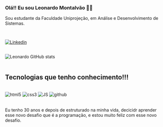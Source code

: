 ### Olá!! Eu sou Leonardo Montalvão 👋💾
Sou estudante da Faculdade Uniprojeção, em Análise e Desenvolvimento de Sistemas.

<br>

[![Linkedin](https://img.shields.io/badge/LinkedIn-0077B5?style=for-the-badge&logo=linkedin&logoColor=white)](https://www.linkedin.com/in/leonardo-montalv%C3%A3o-01ba76130/)
<br>
<br>

![Leonardo GitHub stats](https://github-readme-stats.vercel.app/api?username=leonardomontalvao&show_icons=true&theme=dracula)
<br>
<br>

## Tecnologias que tenho conhecimento!!!

<div style = "display: inline_block"><br/>
<img align="center" alt = "html5"src="https://img.shields.io/badge/HTML5-E34F26?style=for-the-badge&logo=html5&logoColor=white">
<img align="center" alt = "css3"src="https://img.shields.io/badge/CSS3-1572B6?style=for-the-badge&logo=css3&logoColor=white">
<img align="center" alt = "JS"src="https://img.shields.io/badge/JavaScript-323330?style=for-the-badge&logo=javascript&logoColor=F7DF1E">
<img align="center" alt = "github"src="https://img.shields.io/badge/GitHub-100000?style=for-the-badge&logo=github&logoColor=white">





</div>
<div style = "display: inline_block"><br/>


</div>
<br/>
Eu tenho 30 anos e depois de estruturado na minha vida, 
decicidr aprender esse novo desafio que é a programação, 
e estou muito feliz com esse novo desafio.
